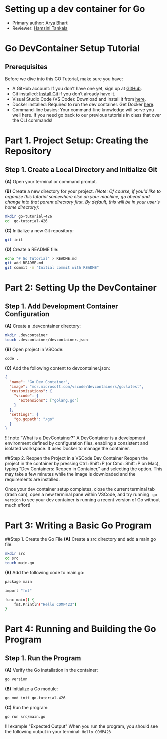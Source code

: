 # Setting up a dev container for Go 

* Primary author: [Arya Bharti](https://github.com/abharti-cmd)
* Reviewer: [Hamsini Tankala](https://github.com/htankala)

# Go DevContainer Setup Tutorial

## Prerequisites
Before we dive into this GO Tutorial, make sure you have:

- A GitHub account: If you don’t have one yet, sign up at [GitHub](https://github.com/).
- Git installed: [Install Git](https://git-scm.com/book/en/v2/Getting-Started-Installing-Git) if you don’t already have it.
- Visual Studio Code (VS Code): Download and install it from [here](https://code.visualstudio.com/).
- Docker installed: Required to run the dev container. Get Docker [here](https://www.docker.com/products/docker-desktop).
- Command-line basics: Your command-line knowledge will serve you well here. If you need go back to our previous tutorials in class that over the CLI commands!

# Part 1. Project Setup: Creating the Repository

## Step 1. Create a Local Directory and Initialize Git

**(A)** Open your terminal or command prompt.

**(B)** Create a new directory for your project. *(Note: Of course, if you'd like to organize this tutorial somewhere else on your machine, go ahead and change into that parent directory first. By default, this will be in your user's home directory):*

```bash
mkdir go-tutorial-426
cd  go-tutorial-426
```

**(C)** Initialize a new Git repository:
```bash
git init
```
**(D)** Create a README file:
```bash
echo "# Go Tutorial" > README.md
git add README.md
git commit -m "Initial commit with README"
```

# Part 2: Setting Up the DevContainer
## Step 1. Add Development Container Configuration
**(A)** Create a .devcontainer directory:
```bash
mkdir .devcontainer
touch .devcontainer/devcontainer.json
```
**(B)** Open project in VSCode:
```bash
code . 
```

**(C)** Add the following content to devcontainer.json:
```json
{
  "name": "Go Dev Container",
  "image": "mcr.microsoft.com/vscode/devcontainers/go:latest",
  "customizations": {
    "vscode": {
      "extensions": ["golang.go"]
    }
  },
  "settings": {
    "go.gopath": "/go"
  }
}
```

!!! note "What is a DevContainer?"
    A DevContainer is a development environment defined by configuration files, enabling a consistent and isolated workspace. It uses Docker to manage the container.


##Step 2. Reopen the Project in a VSCode Dev Container
Reopen the project in the container by pressing Ctrl+Shift+P (or Cmd+Shift+P on Mac), typing "Dev Containers: Reopen in Container," and selecting the option. This may take a few minutes while the image is downloaded and the requirements are installed.

Once your dev container setup completes, close the current terminal tab (trash can), open a new terminal pane within VSCode, and try running ``` go version``` to see your dev container is running a recent version of Go without much effort! 

# Part 3: Writing a Basic Go Program
##Step 1. Create the Go File
**(A)** Create a src directory and add a main.go file:
```bash
mkdir src
cd src
touch main.go
```

**(B)** Add the following code to main.go:
```bash
package main

import "fmt"

func main() {
    fmt.Println("Hello COMP423")
}
```

# Part 4: Running and Building the Go Program
## Step 1. Run the Program
**(A)** Verify the Go installation in the container:
```bash
go version
```
**(B)** Initialize a Go module:
```bash
go mod init go-tutorial-426
```
**(C)** Run the program:
```bash
go run src/main.go
```

!!! example "Expected Output"
    When you run the program, you should see the following output in your terminal:
    ```
    Hello COMP423
    ```
